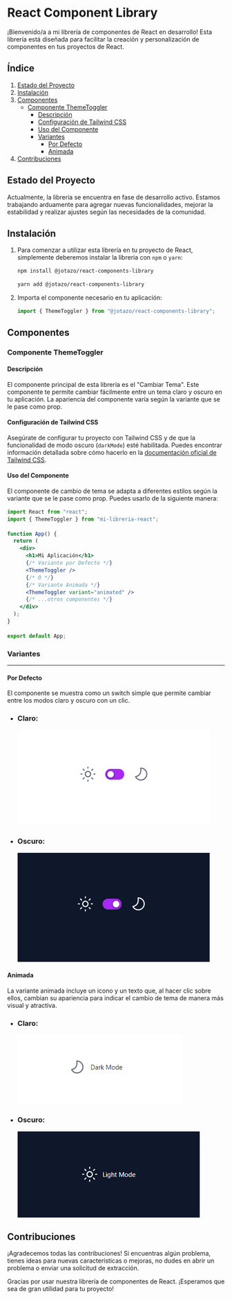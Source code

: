 # React Component Library

¡Bienvenido/a a mi librería de componentes de React en desarrollo! Esta librería está diseñada para facilitar la creación y personalización de componentes en tus proyectos de React.

## Índice

1. [Estado del Proyecto](#estado-del-proyecto)
2. [Instalación](#instalacion)
3. [Componentes](#componentes)
   - [Componente ThemeToggler](#componente-themetoggler)
     - [Descripción](#descripción)
     - [Configuración de Tailwind CSS](#configuración-de-tailwind-css)
     - [Uso del Componente](#uso-del-componente)
     - [Variantes](#variantes)
       - [Por Defecto](#Por-defecto)
       - [Animada](#animada)
4. [Contribuciones](#contribuciones)

## Estado del Proyecto

Actualmente, la librería se encuentra en fase de desarrollo activo. Estamos trabajando arduamente para agregar nuevas funcionalidades, mejorar la estabilidad y realizar ajustes según las necesidades de la comunidad.

## Instalación

1. Para comenzar a utilizar esta librería en tu proyecto de React, simplemente deberemos instalar la libreria con `npm` o `yarn`:

   ```bash
   npm install @jotazo/react-components-library
   ```

   ```bash
   yarn add @jotazo/react-components-library
   ```

2. Importa el componente necesario en tu aplicación:

   ```jsx
   import { ThemeToggler } from "@jotazo/react-components-library";
   ```

## Componentes

### Componente ThemeToggler

#### Descripción

El componente principal de esta librería es el "Cambiar Tema". Este componente te permite cambiar fácilmente entre un tema claro y oscuro en tu aplicación. La apariencia del componente varía según la variante que se le pase como prop.

#### Configuración de Tailwind CSS

Asegúrate de configurar tu proyecto con Tailwind CSS y de que la funcionalidad de modo oscuro (`darkMode`) esté habilitada. Puedes encontrar información detallada sobre cómo hacerlo en la [documentación oficial de Tailwind CSS](https://tailwindcss.com/docs/dark-mode).

#### Uso del Componente

El componente de cambio de tema se adapta a diferentes estilos según la variante que se le pase como prop. Puedes usarlo de la siguiente manera:

```jsx
import React from "react";
import { ThemeToggler } from "mi-libreria-react";

function App() {
  return (
    <div>
      <h1>Mi Aplicación</h1>
      {/* Variante por Defecto */}
      <ThemeToggler />
      {/* O */}
      {/* Variante Animada */}
      <ThemeToggler variant="animated" />
      {/* ...otros componentes */}
    </div>
  );
}

export default App;
```
### Variantes
---

#### Por Defecto

El componente se muestra como un switch simple que permite cambiar entre los modos claro y oscuro con un clic.

- ### Claro:
  ![ThemeToggler-ClassicLight][ThemeToggler-ClassicLight]
- ### Oscuro:
  ![ThemeToggler-ClassicDark][ThemeToggler-ClassicDark]

#### Animada

La variante animada incluye un icono y un texto que, al hacer clic sobre ellos, cambian su apariencia para indicar el cambio de tema de manera más visual y atractiva.

- ### Claro:
  ![ThemeToggler-AnimatedLight][ThemeToggler-AnimatedLight]
- ### Oscuro:
  ![ThemeToggler-AnimatedDark][ThemeToggler-AnimatedDark]

## Contribuciones

¡Agradecemos todas las contribuciones! Si encuentras algún problema, tienes ideas para nuevas características o mejoras, no dudes en abrir un problema o enviar una solicitud de extracción.

Gracias por usar nuestra librería de componentes de React. ¡Esperamos que sea de gran utilidad para tu proyecto!

<!-- Screenshots -->

[ThemeToggler-ClassicLight]: ./screenshots/ThemeToggler/ClassicLight.png
[ThemeToggler-ClassicDark]: ./screenshots/ThemeToggler/ClassicDark.png
[ThemeToggler-AnimatedLight]: ./screenshots/ThemeToggler/AnimatedLight.png
[ThemeToggler-AnimatedDark]: ./screenshots/ThemeToggler/AnimatedDark.png
